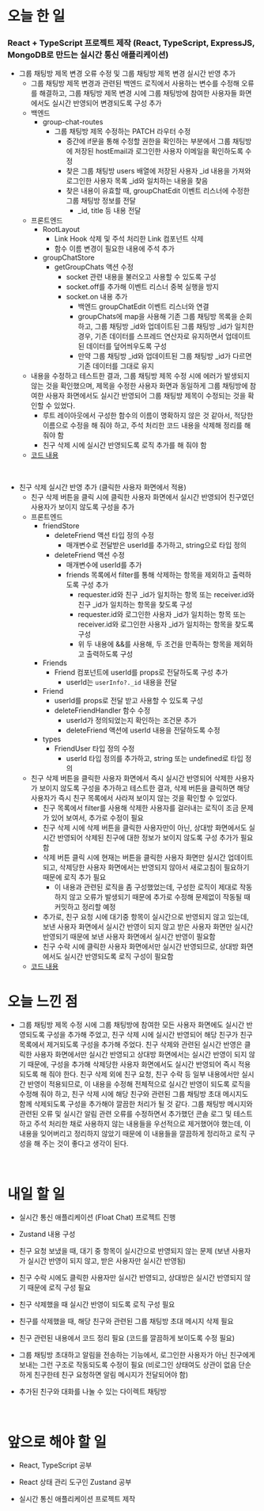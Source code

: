 # 오늘 한 일

### React + TypeScript 프로젝트 제작 (React, TypeScript, ExpressJS, MongoDB로 만드는 실시간 통신 애플리케이션)

- 그룹 채팅방 제목 변경 오류 수정 및 그룹 채팅방 제목 변경 실시간 반영 추가
  - 그룹 채팅방 제목 변경과 관련된 백엔드 로직에서 사용하는 변수를 수정해 오류를 해결하고, 그룹 채팅방 제목 변경 시에 그룹 채팅방에 참여한 사용자들 화면에서도 실시간 반영되어 변경되도록 구성 추가
  - 백엔드
    - group-chat-routes
      - 그룹 채팅방 제목 수정하는 PATCH 라우터 수정
        - 중간에 if문을 통해 수정할 권한을 확인하는 부분에서 그룹 채팅방에 저장된 hostEmail과 로그인한 사용자 이메일을 확인하도록 수정
        - 찾은 그룹 채팅방 users 배열에 저장된 사용자 \_id 내용을 가져와 로그인한 사용자 목록 \_id와 일치하는 내용을 찾음
        - 찾은 내용이 유효할 때, groupChatEdit 이벤트 리스너에 수정한 그룹 채팅방 정보를 전달
          - \_id, title 등 내용 전달
  - 프론트엔드
    - RootLayout
      - Link Hook 삭제 및 주석 처리한 Link 컴포넌트 삭제
      - 함수 이름 변경이 필요한 내용에 주석 추가
    - groupChatStore
      - getGroupChats 액션 수정
        - socket 관련 내용을 불러오고 사용할 수 있도록 구성
        - socket.off를 추가해 이벤트 리스너 중복 실행을 방지
        - socket.on 내용 추가
          - 백엔드 groupChatEdit 이벤트 리스너와 연결
          - groupChats에 map을 사용해 기존 그룹 채팅방 목록을 순회하고, 그룹 채팅방 \_id와 업데이트된 그룹 채팅방 \_id가 일치한 경우, 기존 데이터를 스프레드 연산자로 유지하면서 업데이트된 데이터를 덮어씌우도록 구성
          - 만약 그룹 채팅방 \_id와 업데이트된 그룹 채팅방 \_id가 다르면 기존 데이터를 그대로 유지
  - 내용을 수정하고 테스트한 결과, 그룹 채팅방 제목 수정 시에 에러가 발생되지 않는 것을 확인했으며, 제목을 수정한 사용자 화면과 동일하게 그룹 채팅방에 참여한 사용자 화면에서도 실시간 반영되어 그룹 채팅방 제목이 수정되는 것을 확인할 수 있었다.
    - 루트 레이아웃에서 구성한 함수의 이름이 명확하지 않은 것 같아서, 적당한 이름으로 수정을 해 줘야 하고, 주석 처리한 코드 내용을 삭제해 정리를 해 줘야 함
    - 친구 삭제 시에 실시간 반영되도록 로직 추가를 해 줘야 함
  - [코드 내용](https://github.com/jeongsangtae/float-chat/commit/793ecdf6bc91b192c00ae180f900678b18eb6c69)

<br />

- 친구 삭제 실시간 반영 추가 (클릭한 사용자 화면에서 적용)
  - 친구 삭제 버튼을 클릭 시에 클릭한 사용자 화면에서 실시간 반영되어 친구였던 사용자가 보이지 않도록 구성을 추가
  - 프론트엔드
    - friendStore
      - deleteFriend 액션 타입 정의 수정
        - 매개변수로 전달받은 userId를 추가하고, string으로 타입 정의
      - deleteFriend 액션 수정
        - 매개변수에 userId를 추가
        - friends 목록에서 filter를 통해 삭제하는 항목을 제외하고 출력하도록 구성 추가
          - requester.id와 친구 \_id가 일치하는 항목 또는 receiver.id와 친구 \_id가 일치하는 항목을 찾도록 구성
          - requester.id와 로그인한 사용자 \_id가 일치하는 항목 또는 receiver.id와 로그인한 사용자 \_id가 일치하는 항목을 찾도록 구성
          - 위 두 내용에 &&를 사용해, 두 조건을 만족하는 항목을 제외하고 출력하도록 구성
    - Friends
      - Friend 컴포넌트에 userId를 props로 전달하도록 구성 추가
        - userId는 `userInfo?._id` 내용을 전달
    - Friend
      - userId를 props로 전달 받고 사용할 수 있도록 구성
      - deleteFriendHandler 함수 수정
        - userId가 정의되었는지 확인하는 조건문 추가
        - deleteFriend 액션에 userId 내용을 전달하도록 수정
    - types
      - FriendUser 타입 정의 수정
        - userId 타입 정의를 추가하고, string 또는 undefined로 타입 정의
  - 친구 삭제 버튼을 클릭한 사용자 화면에서 즉시 실시간 반영되어 삭제한 사용자가 보이지 않도록 구성을 추가하고 테스트한 결과, 삭제 버튼을 클릭하면 해당 사용자가 즉시 친구 목록에서 사라져 보이지 않는 것을 확인할 수 있었다.
    - 친구 목록에서 filter를 사용해 삭제한 사용자를 걸러내는 로직이 조금 문제가 있어 보여서, 추가로 수정이 필요
    - 친구 삭제 시에 삭제 버튼을 클릭한 사용자만이 아닌, 상대방 화면에서도 실시간 반영되어 삭제된 친구에 대한 정보가 보이지 않도록 구성 추가가 필요함
    - 삭제 버튼 클릭 시에 현재는 버튼을 클릭한 사용자 화면만 실시간 업데이트되고, 삭제당한 사용자 화면에서는 반영되지 않아서 새로고침이 필요하기 때문에 로직 추가 필요
      - 이 내용과 관련된 로직을 좀 구성했었는데, 구성한 로직이 제대로 작동하지 않고 오류가 발생되기 때문에 추가로 수정해 문제없이 작동될 때 커밋하고 정리할 예정
    - 추가로, 친구 요청 시에 대기중 항목이 실시간으로 반영되지 않고 있는데, 보낸 사용자 화면에서 실시간 반영이 되지 않고 받은 사용자 화면만 실시간 반영되기 때문에 보낸 사용자 화면에서 실시간 반영이 필요함
    - 친구 수락 시에 클릭한 사용자 화면에서만 실시간 반영되므로, 상대방 화면에서도 실시간 반영되도록 로직 구성이 필요함
  - [코드 내용](https://github.com/jeongsangtae/float-chat/commit/eb9e79c95df322f552baafe68e5bda867ca40560)

# 오늘 느낀 점

- 그룹 채팅방 제목 수정 시에 그룹 채팅방에 참여한 모든 사용자 화면에도 실시간 반영되도록 구성을 추가해 주었고, 친구 삭제 시에 실시간 반영되어 해당 친구가 친구 목록에서 제거되도록 구성을 추가해 주었다. 친구 삭제와 관련된 실시간 반영은 클릭한 사용자 화면에서만 실시간 반영되고 상대방 화면에서는 실시간 반영이 되지 않기 때문에, 구성을 추가해 삭제당한 사용자 화면에서도 실시간 반영되어 즉시 적용되도록 해 줘야 한다. 친구 삭제 외에 친구 요청, 친구 수락 등 일부 내용에서만 실시간 반영이 적용되므로, 이 내용을 수정해 전체적으로 실시간 반영이 되도록 로직을 수정해 줘야 하고, 친구 삭제 시에 해당 친구와 관련된 그룹 채팅방 초대 메시지도 함께 삭제되도록 구성을 추가해야 깔끔한 처리가 될 것 같다. 그룹 채팅방 메시지와 관련된 오류 및 실시간 알림 관련 오류를 수정하면서 추가했던 콘솔 로그 및 테스트하고 주석 처리한 채로 사용하지 않는 내용들을 우선적으로 제거했어야 했는데, 이 내용을 잊어버리고 정리하지 않았기 때문에 이 내용들을 깔끔하게 정리하고 로직 구성을 해 주는 것이 좋다고 생각이 된다.

<br />

# 내일 할 일

- 실시간 통신 애플리케이션 (Float Chat) 프로젝트 진행

- Zustand 내용 구성

- 친구 요청 보냈을 때, 대기 중 항목이 실시간으로 반영되지 않는 문제 (보낸 사용자가 실시간 반영이 되지 않고, 받은 사용자만 실시간 반영됨)

- 친구 수락 시에도 클릭한 사용자만 실시간 반영되고, 상대방은 실시간 반영되지 않기 때문에 로직 구성 필요

- 친구 삭제했을 때 실시간 반영이 되도록 로직 구성 필요

- 친구를 삭제했을 때, 해당 친구와 관련된 그룹 채팅방 초대 메시지 삭제 필요

- 친구 관련된 내용에서 코드 정리 필요 (코드를 깔끔하게 보이도록 수정 필요)

- 그룹 채팅방 초대하고 알림을 전송하는 기능에서, 로그인한 사용자가 아닌 친구에게 보내는 그런 구조로 작동되도록 수정이 필요 (비로그인 상태여도 상관이 없음 단순하게 친구한테 친구 요청하면 알림 메시지가 전달되어야 함)

- 추가된 친구와 대화를 나눌 수 있는 다이렉트 채팅방

<br />

# 앞으로 해야 할 일

- React, TypeScript 공부

- React 상태 관리 도구인 Zustand 공부

- 실시간 통신 애플리케이션 프로젝트 제작
